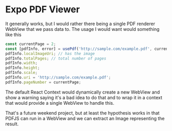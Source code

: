 # Expo PDF Viewer

It generally works, but I would rather there being a single PDF renderer WebView that we pass data to. The usage I would
want would something like this

```typescript
const currentPage = 2;
const [pdfInfo, error] = usePdf('http://sample.com/example.pdf', currentPage);
pdfInfo.localImageUri; // has the image
pdfInfo.totalPages; // total number of pages
pdfInfo.width;
pdfInfo.height;
pdfInfo.scale;
pdfInfo.uri = 'http://sample.com/example.pdf';
pdfInfo.pageNumber = currentPage;
```

The default React Context would dynamically create a new WebView and show a warning saying it's a bad idea to do that
and to wrap it in a context that would provide a single WebView to handle this.

That's a future weekend project, but at least the hypothesis works in that PDFJS can run in a WebView and we can extract
an Image representing the result.
